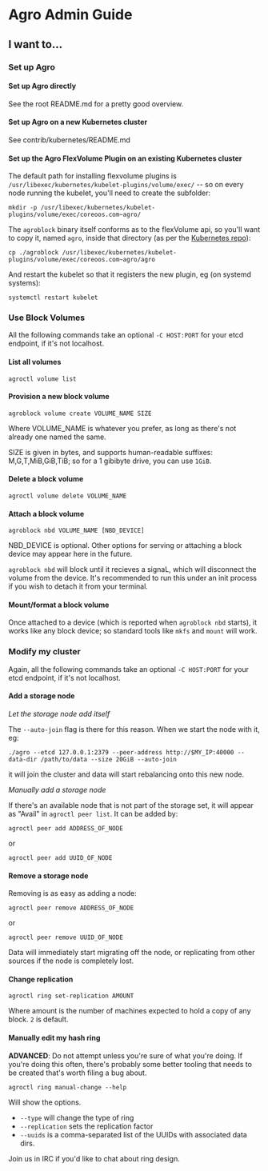 # Agro Admin Guide

## I want to...

### Set up Agro

#### Set up Agro directly

See the root README.md for a pretty good overview.

#### Set up Agro on a new Kubernetes cluster

See contrib/kubernetes/README.md

#### Set up the Agro FlexVolume Plugin on an existing Kubernetes cluster

The default path for installing flexvolume plugins is `/usr/libexec/kubernetes/kubelet-plugins/volume/exec/` -- so on every node running the kubelet, you'll need to create the subfolder:

```
mkdir -p /usr/libexec/kubernetes/kubelet-plugins/volume/exec/coreoos.com~agro/
```

The `agroblock` binary itself conforms as to the flexVolume api, so you'll want to copy it, named `agro`, inside that directory (as per the [Kubernetes repo](https://github.com/kubernetes/kubernetes/tree/master/examples/flexvolume)):

```
cp ./agroblock /usr/libexec/kubernetes/kubelet-plugins/volume/exec/coreoos.com~agro/agro 
```

And restart the kubelet so that it registers the new plugin, eg (on systemd systems):

```
systemctl restart kubelet
```

### Use Block Volumes

All the following commands take an optional `-C HOST:PORT` for your etcd endpoint, if it's not localhost.

#### List all volumes

```
agroctl volume list
```

#### Provision a new block volume

```
agroblock volume create VOLUME_NAME SIZE
```

Where VOLUME_NAME is whatever you prefer, as long as there's not already one named the same. 

SIZE is given in bytes, and supports human-readable suffixes: M,G,T,MiB,GiB,TiB; so for a 1 gibibyte drive, you can use `1GiB`.

#### Delete a block volume

```
agroctl volume delete VOLUME_NAME
```

#### Attach a block volume

``
agroblock nbd VOLUME_NAME [NBD_DEVICE]
``

NBD_DEVICE is optional. Other options for serving or attaching a block device may appear here in the future.

`agroblock nbd` will block until it recieves a signaL, which will disconnect the volume from the device. It's recommended to run this under an init process if you wish to detach it from your terminal.

#### Mount/format a block volume

Once attached to a device (which is reported when `agroblock nbd` starts), it works like any block device; so standard tools like `mkfs` and `mount` will work.

### Modify my cluster

Again, all the following commands take an optional `-C HOST:PORT` for your etcd endpoint, if it's not localhost.

#### Add a storage node

*Let the storage node add itself*

The `--auto-join` flag is there for this reason. When we start the node with it, eg:

```
./agro --etcd 127.0.0.1:2379 --peer-address http://$MY_IP:40000 --data-dir /path/to/data --size 20GiB --auto-join
```

it will join the cluster and data will start rebalancing onto this new node.

*Manually add a storage node*

If there's an available node that is not part of the storage set, it will appear as "Avail" in `agroctl peer list`. It can be added by:

```
agroctl peer add ADDRESS_OF_NODE
```

or

```
agroctl peer add UUID_OF_NODE
```

#### Remove a storage node

Removing is as easy as adding a node:

```
agroctl peer remove ADDRESS_OF_NODE
```

or

```
agroctl peer remove UUID_OF_NODE
```

Data will immediately start migrating off the node, or replicating from other sources if the node is completely lost.

#### Change replication

```
agroctl ring set-replication AMOUNT
```

Where amount is the number of machines expected to hold a copy of any block. `2` is default.

#### Manually edit my hash ring

**ADVANCED**: Do not attempt unless you're sure of what you're doing. If you're doing this often, there's probably some better tooling that needs to be created that's worth filing a bug about.

```
agroctl ring manual-change --help 
```

Will show the options.
* `--type` will change the type of ring
* `--replication` sets the replication factor
* `--uuids` is a comma-separated list of the UUIDs with associated data dirs.

Join us in IRC if you'd like to chat about ring design.

